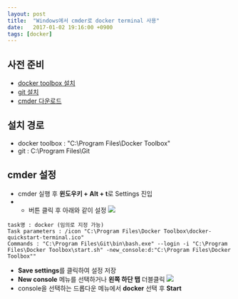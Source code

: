```yaml
---
layout: post
title:  "Windows에서 cmder로 docker terminal 사용"
date:   2017-01-02 19:16:00 +0900
tags: [docker]
---
```


## 사전 준비

* [docker toolbox 설치](https://docs.docker.com/toolbox/toolbox_install_windows/)
* [git 설치](https://git-scm.com/downloads)
* [cmder 다운로드](http://cmder.net/)

## 설치 경로

* docker toolbox : "C:\Program Files\Docker Toolbox"
* git : C:\Program Files\Git

## cmder 설정

* cmder 실행 후 **윈도우키 + Alt + t**로 Settings 진입
* + 버튼 클릭 후 아래와 같이 설정
  ![](http://yonghochoi.github.io/images/docker/cmder_for_docker_1.png)
```
task명 : docker (임의로 지정 가능)
Task parameters : /icon "C:\Program Files\Docker Toolbox\docker-quickstart-terminal.ico"
Commands : "C:\Program Files\Git\bin\bash.exe" --login -i "C:\Program Files\Docker Toolbox\start.sh" -new_console:d:"C:\Program Files\Docker Toolbox""
```
* **Save settings**를 클릭하여 설정 저장
* **New console** 메뉴를 선택하거나 **왼쪽 하단 탭** 더블클릭
  ![](http://yonghochoi.github.io/images/docker/cmder_for_docker_2.png)
* console을 선택하는 드롭다운 메뉴에서 **docker** 선택 후 **Start**
